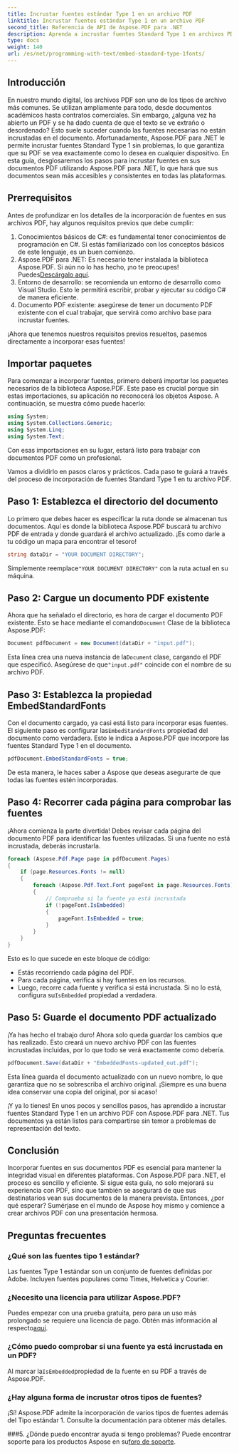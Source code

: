 ```yaml
---
title: Incrustar fuentes estándar Type 1 en un archivo PDF
linktitle: Incrustar fuentes estándar Type 1 en un archivo PDF
second_title: Referencia de API de Aspose.PDF para .NET
description: Aprenda a incrustar fuentes Standard Type 1 en archivos PDF usando Aspose.PDF para .NET con esta guía paso a paso para mejorar la accesibilidad de su documento.
type: docs
weight: 140
url: /es/net/programming-with-text/embed-standard-type-1fonts/
---
```

## Introducción

En nuestro mundo digital, los archivos PDF son uno de los tipos de archivo más comunes. Se utilizan ampliamente para todo, desde documentos académicos hasta contratos comerciales. Sin embargo, ¿alguna vez ha abierto un PDF y se ha dado cuenta de que el texto se ve extraño o desordenado? Esto suele suceder cuando las fuentes necesarias no están incrustadas en el documento. Afortunadamente, Aspose.PDF para .NET le permite incrustar fuentes Standard Type 1 sin problemas, lo que garantiza que su PDF se vea exactamente como lo desea en cualquier dispositivo. En esta guía, desglosaremos los pasos para incrustar fuentes en sus documentos PDF utilizando Aspose.PDF para .NET, lo que hará que sus documentos sean más accesibles y consistentes en todas las plataformas.

## Prerrequisitos

Antes de profundizar en los detalles de la incorporación de fuentes en sus archivos PDF, hay algunos requisitos previos que debe cumplir:

1. Conocimientos básicos de C#: es fundamental tener conocimientos de programación en C#. Si estás familiarizado con los conceptos básicos de este lenguaje, es un buen comienzo.
2. Aspose.PDF para .NET: Es necesario tener instalada la biblioteca Aspose.PDF. Si aún no lo has hecho, ¡no te preocupes! Puedes[Descárgalo aquí](https://releases.aspose.com/pdf/net/). 
3. Entorno de desarrollo: se recomienda un entorno de desarrollo como Visual Studio. Esto le permitirá escribir, probar y ejecutar su código C# de manera eficiente.
4. Documento PDF existente: asegúrese de tener un documento PDF existente con el cual trabajar, que servirá como archivo base para incrustar fuentes.

¡Ahora que tenemos nuestros requisitos previos resueltos, pasemos directamente a incorporar esas fuentes!

## Importar paquetes

Para comenzar a incorporar fuentes, primero deberá importar los paquetes necesarios de la biblioteca Aspose.PDF. Este paso es crucial porque sin estas importaciones, su aplicación no reconocerá los objetos Aspose. A continuación, se muestra cómo puede hacerlo:

```csharp
using System;
using System.Collections.Generic;
using System.Linq;
using System.Text;
```

Con esas importaciones en su lugar, estará listo para trabajar con documentos PDF como un profesional.

Vamos a dividirlo en pasos claros y prácticos. Cada paso te guiará a través del proceso de incorporación de fuentes Standard Type 1 en tu archivo PDF.

## Paso 1: Establezca el directorio del documento

Lo primero que debes hacer es especificar la ruta donde se almacenan tus documentos. Aquí es donde la biblioteca Aspose.PDF buscará tu archivo PDF de entrada y donde guardará el archivo actualizado. ¡Es como darle a tu código un mapa para encontrar el tesoro!

```csharp
string dataDir = "YOUR DOCUMENT DIRECTORY";
```

 Simplemente reemplace`"YOUR DOCUMENT DIRECTORY"` con la ruta actual en su máquina.

## Paso 2: Cargue un documento PDF existente

 Ahora que ha señalado el directorio, es hora de cargar el documento PDF existente. Esto se hace mediante el comando`Document` Clase de la biblioteca Aspose.PDF:

```csharp
Document pdfDocument = new Document(dataDir + "input.pdf");
```

 Esta línea crea una nueva instancia de la`Document` clase, cargando el PDF que especificó. Asegúrese de que`"input.pdf"` coincide con el nombre de su archivo PDF.

## Paso 3: Establezca la propiedad EmbedStandardFonts

 Con el documento cargado, ya casi está listo para incorporar esas fuentes. El siguiente paso es configurar las`EmbedStandardFonts` propiedad del documento como verdadera. Esto le indica a Aspose.PDF que incorpore las fuentes Standard Type 1 en el documento. 

```csharp
pdfDocument.EmbedStandardFonts = true;
```

De esta manera, le haces saber a Aspose que deseas asegurarte de que todas las fuentes estén incorporadas.

## Paso 4: Recorrer cada página para comprobar las fuentes

¡Ahora comienza la parte divertida! Debes revisar cada página del documento PDF para identificar las fuentes utilizadas. Si una fuente no está incrustada, deberás incrustarla. 

```csharp
foreach (Aspose.Pdf.Page page in pdfDocument.Pages)
{
    if (page.Resources.Fonts != null)
    {
        foreach (Aspose.Pdf.Text.Font pageFont in page.Resources.Fonts)
        {
            // Comprueba si la fuente ya está incrustada
            if (!pageFont.IsEmbedded)
            {
                pageFont.IsEmbedded = true;
            }
        }
    }
}
```

Esto es lo que sucede en este bloque de código:
- Estás recorriendo cada página del PDF.
- Para cada página, verifica si hay fuentes en los recursos.
-  Luego, recorre cada fuente y verifica si está incrustada. Si no lo está, configura su`IsEmbedded` propiedad a verdadera.

## Paso 5: Guarde el documento PDF actualizado

¡Ya has hecho el trabajo duro! Ahora solo queda guardar los cambios que has realizado. Esto creará un nuevo archivo PDF con las fuentes incrustadas incluidas, por lo que todo se verá exactamente como debería.

```csharp
pdfDocument.Save(dataDir + "EmbeddedFonts-updated_out.pdf");
```

Esta línea guarda el documento actualizado con un nuevo nombre, lo que garantiza que no se sobrescriba el archivo original. ¡Siempre es una buena idea conservar una copia del original, por si acaso!

¡Y ya lo tienes! En unos pocos y sencillos pasos, has aprendido a incrustar fuentes Standard Type 1 en un archivo PDF con Aspose.PDF para .NET. Tus documentos ya están listos para compartirse sin temor a problemas de representación del texto.

## Conclusión

Incorporar fuentes en sus documentos PDF es esencial para mantener la integridad visual en diferentes plataformas. Con Aspose.PDF para .NET, el proceso es sencillo y eficiente. Si sigue esta guía, no solo mejorará su experiencia con PDF, sino que también se asegurará de que sus destinatarios vean sus documentos de la manera prevista. Entonces, ¿por qué esperar? Sumérjase en el mundo de Aspose hoy mismo y comience a crear archivos PDF con una presentación hermosa.

## Preguntas frecuentes

### ¿Qué son las fuentes tipo 1 estándar?
Las fuentes Type 1 estándar son un conjunto de fuentes definidas por Adobe. Incluyen fuentes populares como Times, Helvetica y Courier.

### ¿Necesito una licencia para utilizar Aspose.PDF?
 Puedes empezar con una prueba gratuita, pero para un uso más prolongado se requiere una licencia de pago. Obtén más información al respecto[aquí](https://purchase.aspose.com/buy).

### ¿Cómo puedo comprobar si una fuente ya está incrustada en un PDF?
 Al marcar la`IsEmbedded`propiedad de la fuente en su PDF a través de Aspose.PDF.

### ¿Hay alguna forma de incrustar otros tipos de fuentes?
¡Sí! Aspose.PDF admite la incorporación de varios tipos de fuentes además del Tipo estándar 1. Consulte la documentación para obtener más detalles.

###5. ¿Dónde puedo encontrar ayuda si tengo problemas?
 Puede encontrar soporte para los productos Aspose en su[foro de soporte](https://forum.aspose.com/c/pdf/10).